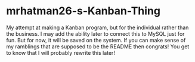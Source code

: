 # mrhatman26-s-Kanban-Thing
My attempt at making a Kanban program, but for the individual rather than the business.
I may add the ability later to connect this to MySQL just for fun. But for now, it will be saved on the system.
If you can make sense of my ramblings that are supposed to be the README then congrats! You get to know that I
will probably rewrite this later!


